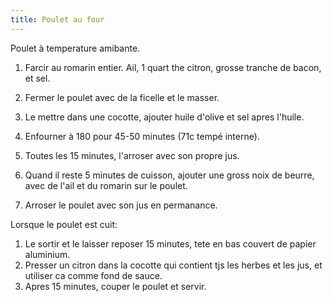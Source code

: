 ```yaml
---
title: Poulet au four
---
```


Poulet à temperature amibante.

1. Farcir au romarin entier. Ail, 1 quart the citron, grosse tranche de bacon, et sel.
1. Fermer le poulet avec de la ficelle et le masser.

1. Le mettre dans une cocotte, ajouter huile d'olive et sel apres l'huile.
1. Enfourner à 180 pour 45-50 minutes (71c tempé interne).
1. Toutes les 15 minutes, l'arroser avec son propre jus.
1. Quand il reste 5 minutes de cuisson, ajouter une gross noix de beurre, avec de l'ail et du romarin sur le poulet.
1. Arroser le poulet avec son jus en permanance.

Lorsque le poulet est cuit:

1. Le sortir et le laisser reposer 15 minutes, tete en bas couvert de papier aluminium.
1. Presser un citron dans la cocotte qui contient tjs les herbes et les jus, et utiliser ca comme fond de sauce.
1. Apres 15 minutes, couper le poulet et servir.
